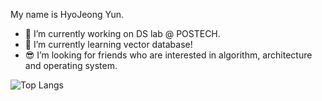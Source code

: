 
My name is HyoJeong Yun.

- 🔭 I’m currently working on DS lab @ POSTECH.
- 🌱 I’m currently learning vector database!
- 😎 I’m looking for friends who are interested in algorithm, architecture and operating system.

![Top Langs](https://github-readme-stats.vercel.app/api/top-langs/?username=hyojeongyunn&layout=compact)